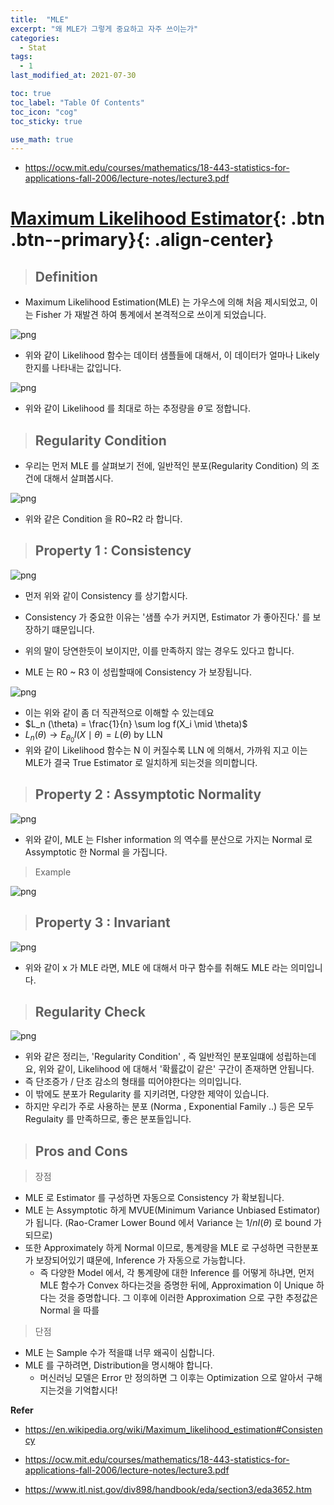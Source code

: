 ```yaml
---
title:  "MLE"
excerpt: "왜 MLE가 그렇게 중요하고 자주 쓰이는가"
categories:
  - Stat
tags:
  - 1
last_modified_at: 2021-07-30

toc: true
toc_label: "Table Of Contents"
toc_icon: "cog"
toc_sticky: true

use_math: true
---
```


- https://ocw.mit.edu/courses/mathematics/18-443-statistics-for-applications-fall-2006/lecture-notes/lecture3.pdf

# [Maximum Likelihood Estimator](#link){: .btn .btn--primary}{: .align-center}

> ## Definition

- Maximum Likelihood Estimation(MLE) 는 가우스에 의해 처음 제시되었고, 이는 Fisher 가 재발견 하여 통계에서 본격적으로 쓰이게 되었습니다. 

![png](/assets/images/Stat/22_1.png)

- 위와 같이 Likelihood 함수는 데이터 샘플들에 대해서, 이 데이터가 얼마나 Likely 한지를 나타내는 값입니다. 

![png](/assets/images/Stat/22_2.png)

- 위와 같이 Likelihood 를 최대로 하는 추정량을 $\hat{\theta}$ 로 정합니다. 

> ## Regularity Condition

- 우리는 먼저 MLE 를 살펴보기 전에, 일반적인 분포(Regularity Condition) 의 조건에 대해서 살펴봅시다.

![png](/assets/images/Stat/22_4.png)

- 위와 같은 Condition 을 R0~R2 라 합니다.

> ## Property 1 : Consistency

![png](/assets/images/Stat/22_3.png)

- 먼저 위와 같이 Consistency 를 상기합시다. 
- Consistency 가 중요한 이유는 '샘플 수가 커지면, Estimator 가 좋아진다.' 를 보장하기 떄문입니다.
- 위의 말이 당연한듯이 보이지만, 이를 만족하지 않는 경우도 있다고 합니다.

- MLE 는 R0 ~ R3  이 성립할때에 Consistency 가 보장됩니다.

![png](/assets/images/Stat/22_7.png)

- 이는 위와 같이 좀 더 직관적으로 이해할 수 있는데요
- $L_n (\theta) = \frac{1}{n} \sum log f(X_i \mid \theta)$ 
- $L_n(\theta) \to E_{\theta_0} l(X\mid \theta) = L(\theta)$ by LLN
- 위와 같이 Likelihood 함수는 N 이 커질수록 LLN 에 의해서, 가까워 지고 이는 MLE가 결국 True Estimator 로 일치하게 되는것을 의미합니다. 

> ## Property 2 : Assymptotic Normality

![png](/assets/images/Stat/22_5.png)

- 위와 같이, MLE 는 FIsher information 의 역수를 분산으로 가지는 Normal 로 Assymptotic 한 Normal 을 가집니다. 

> Example

![png](/assets/images/Stat/22_6.png)

> ## Property 3 : Invariant

![png](/assets/images/Stat/22_9.png)

- 위와 같이 x 가 MLE 라면, MLE 에 대해서 마구 함수를 취해도 MLE 라는 의미입니다. 

> ## Regularity Check

![png](/assets/images/Stat/22_8.png)

- 위와 같은 정리는, 'Regularity Condition' , 즉 일반적인 분포일떄에 성립하는데요, 위와 같이, Likelihood 에 대해서 '확률값이 같은' 구간이 존재하면 안됩니다. 
- 즉 단조증가 / 단조 감소의 형태를 띠어야한다는 의미입니다.
- 이 밖에도 분포가 Regularity 를 지키려면, 다양한 제약이 있습니다.
- 하지만 우리가 주로 사용하는 분포 (Norma , Exponential Family ..) 등은 모두 Regulaity 를 만족하므로, 좋은 분포들입니다.

> ## Pros and Cons

> 장점

- MLE 로 Estimator 를 구성하면 자동으로 Consistency 가 확보됩니다. 
- MLE 는 Assymptotic 하게 MVUE(Minimum Variance Unbiased Estimator) 가 됩니다. (Rao-Cramer Lower Bound 에서 Variance 는 $1/nI(\theta)$ 로 bound 가 되므로)
- 또한 Approximately 하게 Normal 이므로, 통계량을 MLE 로 구성하면 극한분포가 보장되어있기 떄문에, Inference 가 자동으로 가능합니다. 
  - 즉 다양한 Model 에서, 각 통계량에 대한 Inference 를 어떻게 하냐면, 먼저 MLE 함수가 Convex 하다는것을 증명한 뒤에, Approximation 이 Unique 하다는 것을 증명합니다. 그 이후에 이러한 Approximation 으로 구한 추정값은 Normal 을 따를

> 단점

- MLE 는 Sample 수가 적을떄 너무 왜곡이 심합니다. 
- MLE 를 구하려면, Distribution을 명시해야 합니다. 
  - 머신러닝 모델은 Error 만 정의하면 그 이후는 Optimization 으로 알아서 구해지는것을 기억합시다! 

**Refer**

- <https://en.wikipedia.org/wiki/Maximum_likelihood_estimation#Consistency>

- https://ocw.mit.edu/courses/mathematics/18-443-statistics-for-applications-fall-2006/lecture-notes/lecture3.pdf

- https://www.itl.nist.gov/div898/handbook/eda/section3/eda3652.htm

  
